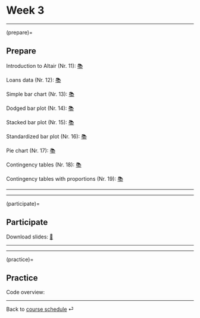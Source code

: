 # Week 3


---

(prepare)=
## Prepare


Introduction to Altair (Nr. 11): [📚](https://uwdata.github.io/visualization-curriculum/altair_introduction.html)


Loans data (Nr. 12): [📚](https://openintro-ims.netlify.app/explore-categorical.html#explore-categorical)


Simple bar chart (Nr. 13): [📚](https://openintro-ims.netlify.app/explore-categorical.html#contingency-tables-and-bar-plots)


Dodged bar plot (Nr. 14): [📚](https://openintro-ims.netlify.app/explore-categorical.html#bar-plots-with-two-variables)


Stacked bar plot (Nr. 15): [📚](https://openintro-ims.netlify.app/explore-categorical.html#bar-plots-with-two-variables)


Standardized bar plot (Nr. 16): [📚](https://openintro-ims.netlify.app/explore-categorical.html#bar-plots-with-two-variables)


Pie chart (Nr. 17): [📚](https://openintro-ims.netlify.app/explore-categorical.html#pie-charts)


Contingency tables (Nr. 18): [📚](https://openintro-ims.netlify.app/explore-categorical.html#contingency-tables-and-bar-plots)


Contingency tables with proportions (Nr. 19): [📚](https://openintro-ims.netlify.app/explore-categorical.html#row-and-column-proportions)


---

---


(participate)=
## Participate

Download slides: [📑](https://drive.google.com/file/d/1-ZClN3oVlIwMtL8n1Z4dWyTIqH7kMdO4/view?usp=sharing)



---

---


(practice)=
## Practice

Code overview: [](../code/code-overview.md)



---

Back to [course schedule](../docs/course-schedule.md) ⏎
